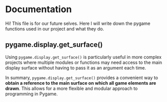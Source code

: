 # Documentation

Hi! This file is for our future selves. Here I will write down the pygame functions used in our project and what they do.


 ## pygame.display.get_surface()

Using `pygame.display.get_surface()` is particularly useful in more complex projects where multiple modules or functions may need access to the main display surface without having to pass it as an argument each time.

In summary, `pygame.display.get_surface()` provides a convenient way to **obtain a reference to the main surface on which all game elements are drawn**. This allows for a more flexible and modular approach to programming in Pygame.

